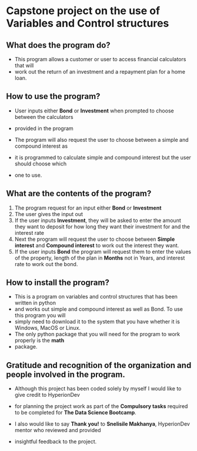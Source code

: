 # Capstone project on the use of Variables and Control structures


## What does the program do? 

* This program allows a customer or user to access financial calculators that will 
* work out the return of an investment and a repayment plan for a home loan.


## How to use the program?

* User inputs either **Bond** or **Investment** when prompted to choose between the calculators
* provided in the program

* The program will also request the user to choose between a simple and compound interest as
* it is programmed to calculate simple and compound interest but the user should choose which 
* one to use.


## What are the contents of the program?

1. The program request for an input either **Bond** or **Investment**
2. The user gives the input out
3. If the user inputs **Investment**, they will be asked to enter the amount they 
   want to deposit for how long they want their investment for and the interest rate
4. Next the program will request the user to choose between **Simple interest** and **Compound interest** 
   to work out the interest they want.
5. If the user inputs **Bond** the program will request them to enter the values of the property, 
   length of the plan in **Months** not in Years, and interest rate to work out the bond.   


## How to install the program?

* This is a program on variables and control structures that has been written in python
* and works out simple and compound interest as well as Bond. To use this program you will 
* simply need to download it to the system that you have whether it is Windows, MacOS or Linux. 
* The only python package that you will need for the program to work properly is the **math** 
* package.


## Gratitude and recognition of the organization and people involved in the program.

* Although this project has been coded solely by myself I would like to give credit to HyperionDev
* for planning the project work as part of the **Compulsory tasks** required to be completed for **The Data Science Bootcamp**. 

* I also would like to say **Thank you!** to **Snelisile Makhanya**, HyperionDev mentor who reviewed and provided
* insightful feedback to the project.
